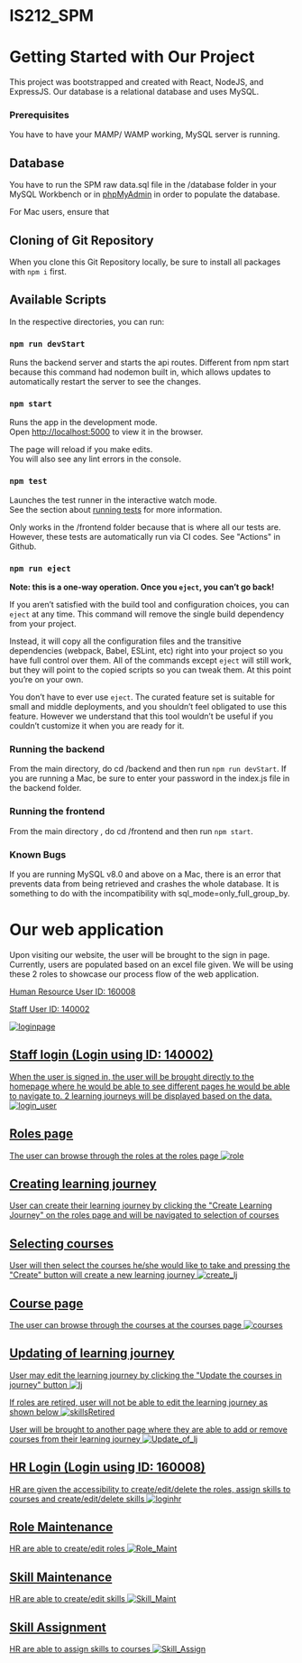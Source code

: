 # IS212_SPM
# Getting Started with Our Project

This project was bootstrapped and created with React, NodeJS, and ExpressJS.
Our database is a relational database and uses MySQL.

### Prerequisites
You have to have your MAMP/ WAMP working, MySQL server is running.

## Database
You have to run the SPM raw data.sql file in the /database folder in your MySQL Workbench or in [phpMyAdmin](http://localhost/phpmyadmin/import.php) in order to populate the database.

For Mac users, ensure that 

## Cloning of Git Repository
When you clone this Git Repository locally, be sure to install all packages with `npm i` first.

## Available Scripts

In the respective directories, you can run:

### `npm run devStart`

Runs the backend server and starts the api routes. Different from npm start because this command had nodemon built in, which allows updates to automatically restart the server to see the changes.

### `npm start`

Runs the app in the development mode.\
Open [http://localhost:5000](http://localhost:5000) to view it in the browser.

The page will reload if you make edits.\
You will also see any lint errors in the console.

### `npm test`

Launches the test runner in the interactive watch mode.\
See the section about [running tests](https://facebook.github.io/create-react-app/docs/running-tests) for more information.

Only works in the /frontend folder because that is where all our tests are. However, these tests are automatically run via CI codes.
See "Actions" in Github.


### `npm run eject`

**Note: this is a one-way operation. Once you `eject`, you can’t go back!**

If you aren’t satisfied with the build tool and configuration choices, you can `eject` at any time. This command will remove the single build dependency from your project.

Instead, it will copy all the configuration files and the transitive dependencies (webpack, Babel, ESLint, etc) right into your project so you have full control over them. All of the commands except `eject` will still work, but they will point to the copied scripts so you can tweak them. At this point you’re on your own.

You don’t have to ever use `eject`. The curated feature set is suitable for small and middle deployments, and you shouldn’t feel obligated to use this feature. However we understand that this tool wouldn’t be useful if you couldn’t customize it when you are ready for it.

### Running the backend
From the main directory, do cd /backend and then run `npm run devStart`. If you are running a Mac, be sure to enter your password in the index.js file in the backend folder.

### Running the frontend
From the main directory , do cd /frontend and then run `npm start`.

### Known Bugs
If you are running MySQL v8.0 and above on a Mac, there is an error that prevents data from being retrieved and crashes the whole database. It is something to do with the incompatibility with sql_mode=only_full_group_by. 

# Our web application
Upon visiting our website, the user will be brought to the sign in page. Currently, users are populated based on an excel file given. We will be using these 2 roles to showcase our process flow of the web application.

<u>Human Resource<u>
User ID: 160008

<u>Staff<u>
User ID: 140002

![loginpage](ReadMe_Images/Login.png)

## Staff login (Login using ID: 140002)
When the user is signed in, the user will be brought directly to the homepage where he would be able to see different pages he would be able to navigate to. 2 learning journeys will be displayed based on the data.
![login_user](ReadMe_Images/Login_User.png)

## Roles page
The user can browse through the roles at the roles page
![role](ReadMe_Images/Roles.png)

## Creating learning journey
User can create their learning journey by clicking the "Create Learning Journey" on the roles page and will be navigated to selection of courses

## Selecting courses
User will then select the courses he/she would like to take and pressing the "Create" button will create a new learning journey
![create_lj](ReadMe_Images/Create_Lj.png)

## Course page
The user can browse through the courses at the courses page
![courses](ReadMe_Images/Courses.png)

## Updating of learning journey
User may edit the learning journey by clicking the "Update the courses in journey" button
![lj](ReadMe_Images/Lj.png)

If roles are retired, user will not be able to edit the learning journey as shown below
![skillsRetired](ReadMe_Images/Skills_Retired.png)

User will be brought to another page where they are able to add or remove courses from their learning journey
![Update_of_lj](ReadMe_Images/Update_of_lj.png)

## HR Login (Login using ID: 160008)
HR are given the accessibility to create/edit/delete the roles, assign skills to courses and create/edit/delete skills
![loginhr](ReadMe_Images/Login_Hr.png)

## Role Maintenance
HR are able to create/edit roles
![Role_Maint](ReadMe_Images/Role_Maint.png)

## Skill Maintenance
HR are able to create/edit skills
![Skill_Maint](ReadMe_Images/Skill_Maint.png)

## Skill Assignment
HR are able to assign skills to courses
![Skill_Assign](ReadMe_Images/Skill_Assign.png)